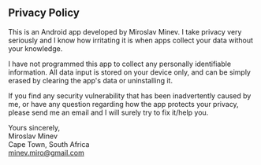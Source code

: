 ## Privacy Policy

This is an Android app developed by Miroslav Minev. I take privacy very seriously and I know how irritating it is when apps collect your data without your knowledge.

I have not programmed this app to collect any personally identifiable information. All data input is stored on your device only, and can be simply erased by clearing the app's data or uninstalling it.

If you find any security vulnerability that has been inadvertently caused by me, or have any question regarding how the app protects your privacy, please send me an email and I will surely try to fix it/help you.

Yours sincerely,  
Miroslav Minev  
Cape Town, South Africa  
minev.miro@gmail.com
